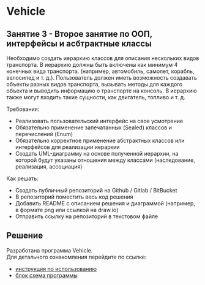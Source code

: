 # Vehicle
## Занятие 3 - Второе занятие по ООП, интерфейсы и асбтрактные классы
Необходимо создать иерархию классов для описания нескольких видов транспорта. В иерархию
должны быть включены как минимум 4 конечных вида транспорта. (например, автомобиль, самолет,
корабль, велосипед и т. д.). Пользователь должен иметь возможность создавать объекты разных видов
транспорта, вызывать методы для каждого объекта и выводить информацию о транспорте на консоль.
В иерархию также могут входить такие сущности, как двигатель, топливо и т. д.

Требования:
- Реализовать пользовательский интерфейс на свое усмотрение
- Обязательно применение запечатанных (Sealed) классов и перечислений (Enum)
- Обязательно корректное применение абстрактных классов или интерфейсов для реализации
иерархии
- Создать UML-диаграмму на основе полученной иерархии, на которой будут указаны отношения
между классами (наследование, реализация, ассоциация)

Как решать:
- Создать публичный репозиторий на Github / Gitlab / BitBucket
- В репозиторий поместить весь код решения
- Добавить README с описанием решения и диаграммой (например, в формате png или ссылкой на
draw.io)
- Отправить ссылку на репозиторий в текстовом файле

## Решение
Разработана программа Vehicle.  
Для детального ознакомления перейдите по ссылке:
- [инструкция по использованию](/Help.md)
- [блок схема программы](/yashin089_Vehicle.drawio.png)